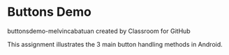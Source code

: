 # Buttons Demo

buttonsdemo-melvincabatuan created by Classroom for GitHub

This assignment illustrates the 3 main button handling methods in Android. 


